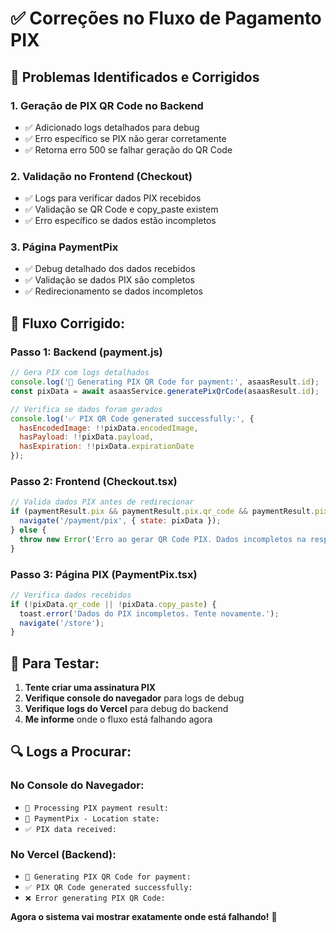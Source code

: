 # ✅ Correções no Fluxo de Pagamento PIX

## 🚨 Problemas Identificados e Corrigidos

### 1. **Geração de PIX QR Code no Backend**
- ✅ Adicionado logs detalhados para debug
- ✅ Erro específico se PIX não gerar corretamente
- ✅ Retorna erro 500 se falhar geração do QR Code

### 2. **Validação no Frontend (Checkout)**
- ✅ Logs para verificar dados PIX recebidos
- ✅ Validação se QR Code e copy_paste existem
- ✅ Erro específico se dados estão incompletos

### 3. **Página PaymentPix**
- ✅ Debug detalhado dos dados recebidos
- ✅ Validação se dados PIX são completos
- ✅ Redirecionamento se dados incompletos

## 🎯 **Fluxo Corrigido:**

### Passo 1: Backend (payment.js)
```javascript
// Gera PIX com logs detalhados
console.log('🎯 Generating PIX QR Code for payment:', asaasResult.id);
const pixData = await asaasService.generatePixQrCode(asaasResult.id);

// Verifica se dados foram gerados
console.log('✅ PIX QR Code generated successfully:', {
  hasEncodedImage: !!pixData.encodedImage,
  hasPayload: !!pixData.payload,
  hasExpiration: !!pixData.expirationDate
});
```

### Passo 2: Frontend (Checkout.tsx)
```javascript
// Valida dados PIX antes de redirecionar
if (paymentResult.pix && paymentResult.pix.qr_code && paymentResult.pix.copy_paste) {
  navigate('/payment/pix', { state: pixData });
} else {
  throw new Error('Erro ao gerar QR Code PIX. Dados incompletos na resposta.');
}
```

### Passo 3: Página PIX (PaymentPix.tsx)
```javascript
// Verifica dados recebidos
if (!pixData.qr_code || !pixData.copy_paste) {
  toast.error('Dados do PIX incompletos. Tente novamente.');
  navigate('/store');
}
```

## 🧪 **Para Testar:**

1. **Tente criar uma assinatura PIX**
2. **Verifique console do navegador** para logs de debug
3. **Verifique logs do Vercel** para debug do backend
4. **Me informe** onde o fluxo está falhando agora

## 🔍 **Logs a Procurar:**

### No Console do Navegador:
- `🎯 Processing PIX payment result:`
- `🎯 PaymentPix - Location state:`
- `✅ PIX data received:`

### No Vercel (Backend):
- `🎯 Generating PIX QR Code for payment:`
- `✅ PIX QR Code generated successfully:`
- `❌ Error generating PIX QR Code:`

**Agora o sistema vai mostrar exatamente onde está falhando!** 🚀